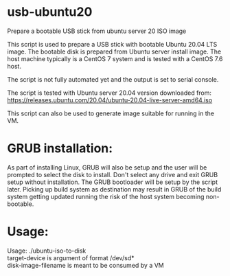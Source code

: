 # usb-ubuntu20
Prepare a bootable USB stick from ubuntu server 20 ISO image

This script is used to prepare a USB stick with bootable
Ubuntu 20.04 LTS image. The bootable disk is prepared from Ubuntu
server install image. The host machine typically is a CentOS 7
system and is tested with a CentOS 7.6 host.

The script is not fully automated yet and the output is set to serial console. 

The script is tested with Ubuntu server 20.04 version downloaded
from:
https://releases.ubuntu.com/20.04/ubuntu-20.04-live-server-amd64.iso

This script can also be used to generate image suitable for running
in the VM.

GRUB installation:
=================
As part of installing Linux, GRUB will also be setup and the user will be prompted to
select the disk to install. Don't select any drive and exit GRUB setup without
installation. The GRUB bootloader will be setup by the script later. Picking up
build system as destination may result in GRUB of the build system getting updated
running the risk of the host system becoming non-bootable.

Usage:
=====
Usage: ./ubuntu-iso-to-disk <path-to-ubuntu-iso> <target-device OR disk-image-filename>\
   target-device is argument of format /dev/sd*\
   disk-image-filename is meant to be consumed by a VM

